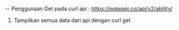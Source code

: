 -- Penggunaan Get pada curl
api : https://pokeapi.co/api/v2/ability/

1. Tampilkan semua data dari api dengan curl get